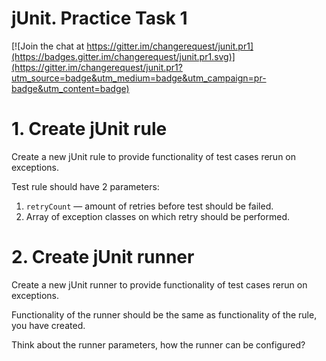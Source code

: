 jUnit. Practice Task 1
======================

[![Join the chat at https://gitter.im/changerequest/junit.pr1](https://badges.gitter.im/changerequest/junit.pr1.svg)](https://gitter.im/changerequest/junit.pr1?utm_source=badge&utm_medium=badge&utm_campaign=pr-badge&utm_content=badge)

# 1. Create jUnit rule

Create a new jUnit rule to provide functionality of test cases rerun on exceptions.

Test rule should have 2 parameters:

1. `retryCount` — amount of retries before test should be failed.
1. Array of exception classes on which retry should be performed.

# 2. Create jUnit runner

Create a new jUnit runner to provide functionality of test cases rerun on exceptions.

Functionality of the runner should be the same as functionality of the rule, you have created.

Think about the runner parameters, how the runner can be configured?
